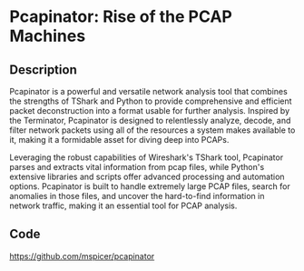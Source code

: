 # Pcapinator: Rise of the PCAP Machines

## Description
Pcapinator is a powerful and versatile network analysis tool that combines the strengths of TShark and Python to provide comprehensive and efficient packet deconstruction into a format usable for further analysis. Inspired by the Terminator, Pcapinator is designed to relentlessly analyze, decode, and filter network packets using all of the resources a system makes available to it, making it a formidable asset for diving deep into PCAPs.

Leveraging the robust capabilities of Wireshark's TShark tool, Pcapinator parses and extracts vital information from pcap files, while Python's extensive libraries and scripts offer advanced processing and automation options. Pcapinator is built to handle extremely large PCAP files, search for anomalies in those files, and uncover the hard-to-find information in network traffic, making it an essential tool for PCAP analysis.

## Code
https://github.com/mspicer/pcapinator
